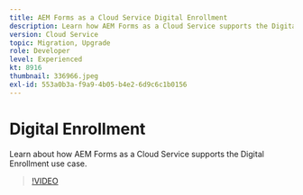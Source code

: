 ```yaml
---
title: AEM Forms as a Cloud Service Digital Enrollment
description: Learn how AEM Forms as a Cloud Service supports the Digital Enrollment use case.
version: Cloud Service
topic: Migration, Upgrade
role: Developer
level: Experienced
kt: 8916
thumbnail: 336966.jpeg
exl-id: 553a0b3a-f9a9-4b05-b4e2-6d9c6c1b0156
---
```

# Digital Enrollment

Learn about how AEM Forms as a Cloud Service supports the Digital Enrollment use case.

>[!VIDEO](https://video.tv.adobe.com/v/336966?quality=12&learn=on)
